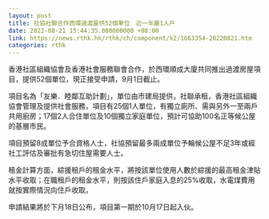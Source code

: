 ```yaml
---
layout: post
title: 社協社聯合作西環過渡屋供52個單位　近一半屬1人戶
date: 2022-08-21 15:44:35.000000000 +08:00
link: https://news.rthk.hk/rthk/ch/component/k2/1663354-20220821.htm
categories: rthk
---
```


香港社區組織協會及香港社會服務聯會合作，於西環順成大廈共同推出過渡房屋項目，提供52個單位，現正接受申請，9月1日截止。

項目名為「友樂．睦鄰互助計劃」，單位由市建局提供，社聯承租，香港社區組織協會管理及提供社會服務，項目有25個1人單位，有獨立廁所、需與另外一至兩戶共用廚房；17個2人合住單位及10個獨立家庭單位，預計可協助100名正等候公屋的基層市民。

項目預留8成單位予合資格人士，社協預留最多兩成單位予輪候公屋不足3年或經社工評估及審批有急切住屋需要人士。

租金計算方面，綜援租戶的租金水平，將按該單位使用人數於綜援的最高租金津貼水平收取；在職租戶的租金水平，則按該住戶家庭入息的25%收取，水電煤費用就按實際情況向住戶收取。

申請結果將於下月18日公布，項目第一期於10月17日起入伙。
